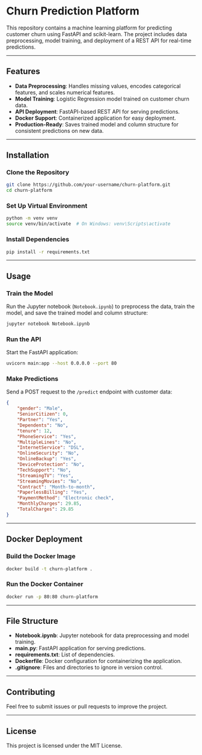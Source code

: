 # Churn Prediction Platform

This repository contains a machine learning platform for predicting customer churn using FastAPI and scikit-learn. The project includes data preprocessing, model training, and deployment of a REST API for real-time predictions.

---

## Features

- **Data Preprocessing**: Handles missing values, encodes categorical features, and scales numerical features.
- **Model Training**: Logistic Regression model trained on customer churn data.
- **API Deployment**: FastAPI-based REST API for serving predictions.
- **Docker Support**: Containerized application for easy deployment.
- **Production-Ready**: Saves trained model and column structure for consistent predictions on new data.

---

## Installation

### **Clone the Repository**
```bash
git clone https://github.com/your-username/churn-platform.git
cd churn-platform
```

### **Set Up Virtual Environment**
```bash
python -m venv venv
source venv/bin/activate  # On Windows: venv\Scripts\activate
```

### **Install Dependencies**
```bash
pip install -r requirements.txt
```

---

## Usage

### **Train the Model**
Run the Jupyter notebook (`Notebook.ipynb`) to preprocess the data, train the model, and save the trained model and column structure:
```bash
jupyter notebook Notebook.ipynb
```

### **Run the API**
Start the FastAPI application:
```bash
uvicorn main:app --host 0.0.0.0 --port 80
```

### **Make Predictions**
Send a POST request to the `/predict` endpoint with customer data:
```json
{
    "gender": "Male",
    "SeniorCitizen": 0,
    "Partner": "Yes",
    "Dependents": "No",
    "tenure": 12,
    "PhoneService": "Yes",
    "MultipleLines": "No",
    "InternetService": "DSL",
    "OnlineSecurity": "No",
    "OnlineBackup": "Yes",
    "DeviceProtection": "No",
    "TechSupport": "No",
    "StreamingTV": "Yes",
    "StreamingMovies": "No",
    "Contract": "Month-to-month",
    "PaperlessBilling": "Yes",
    "PaymentMethod": "Electronic check",
    "MonthlyCharges": 29.85,
    "TotalCharges": 29.85
}
```

---

## Docker Deployment

### **Build the Docker Image**
```bash
docker build -t churn-platform .
```

### **Run the Docker Container**
```bash
docker run -p 80:80 churn-platform
```

---

## File Structure

- **Notebook.ipynb**: Jupyter notebook for data preprocessing and model training.
- **main.py**: FastAPI application for serving predictions.
- **requirements.txt**: List of dependencies.
- **Dockerfile**: Docker configuration for containerizing the application.
- **.gitignore**: Files and directories to ignore in version control.

---

## Contributing

Feel free to submit issues or pull requests to improve the project.

---

## License

This project is licensed under the MIT License.